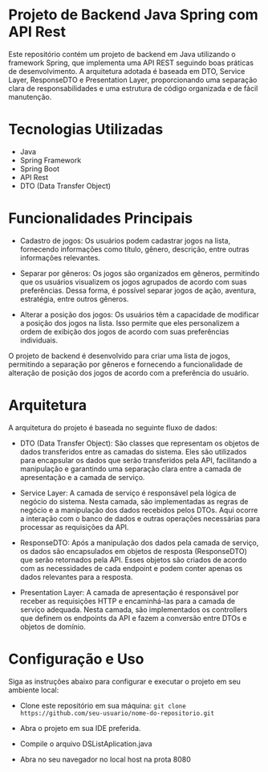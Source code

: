 # Projeto de Backend Java Spring com API Rest

Este repositório contém um projeto de backend em Java utilizando o framework Spring, que implementa uma API REST seguindo boas práticas de desenvolvimento. A arquitetura adotada é baseada em DTO, Service Layer, ResponseDTO e Presentation Layer, proporcionando uma separação clara de responsabilidades e uma estrutura de código organizada e de fácil manutenção.

# Tecnologias Utilizadas

- Java
- Spring Framework
- Spring Boot
- API Rest
- DTO (Data Transfer Object)

# Funcionalidades Principais

- Cadastro de jogos: Os usuários podem cadastrar jogos na lista, fornecendo informações como título, gênero, descrição, entre outras informações relevantes.

- Separar por gêneros: Os jogos são organizados em gêneros, permitindo que os usuários visualizem os jogos agrupados de acordo com suas preferências. Dessa forma, é possível separar jogos de ação, aventura, estratégia, entre outros gêneros.

- Alterar a posição dos jogos: Os usuários têm a capacidade de modificar a posição dos jogos na lista. Isso permite que eles personalizem a ordem de exibição dos jogos de acordo com suas preferências individuais.

O projeto de backend é desenvolvido para criar uma lista de jogos, permitindo a separação por gêneros e fornecendo a funcionalidade de alteração de posição dos jogos de acordo com a preferência do usuário.

# Arquitetura
A arquitetura do projeto é baseada no seguinte fluxo de dados:

- DTO (Data Transfer Object): São classes que representam os objetos de dados transferidos entre as camadas do sistema. Eles são utilizados para encapsular os dados que serão transferidos pela API, facilitando a manipulação e garantindo uma separação clara entre a camada de apresentação e a camada de serviço.

- Service Layer: A camada de serviço é responsável pela lógica de negócio do sistema. Nesta camada, são implementadas as regras de negócio e a manipulação dos dados recebidos pelos DTOs. Aqui ocorre a interação com o banco de dados e outras operações necessárias para processar as requisições da API.

- ResponseDTO: Após a manipulação dos dados pela camada de serviço, os dados são encapsulados em objetos de resposta (ResponseDTO) que serão retornados pela API. Esses objetos são criados de acordo com as necessidades de cada endpoint e podem conter apenas os dados relevantes para a resposta.

- Presentation Layer: A camada de apresentação é responsável por receber as requisições HTTP e encaminhá-las para a camada de serviço adequada. Nesta camada, são implementados os controllers que definem os endpoints da API e fazem a conversão entre DTOs e objetos de domínio.

# Configuração e Uso
Siga as instruções abaixo para configurar e executar o projeto em seu ambiente local:

- Clone este repositório em sua máquina:
`git clone https://github.com/seu-usuario/nome-do-repositorio.git` 

- Abra o projeto em sua IDE preferida.

- Compile o arquivo DSListAplication.java

- Abra no seu navegador no local host na prota 8080
